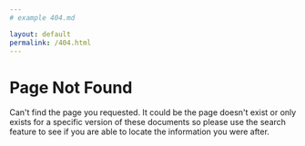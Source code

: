 ```yaml
---
# example 404.md

layout: default
permalink: /404.html
---
```


# Page Not Found

Can't find the page you requested. It could be the page doesn't exist or only exists for a specific version of these documents so please use the search feature to see if you are able to locate the information you were after.